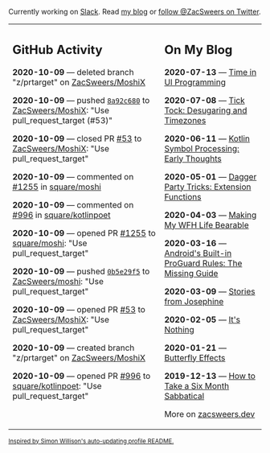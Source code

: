 Currently working on [Slack](https://slack.com/). Read [my blog](https://zacsweers.dev/) or [follow @ZacSweers on Twitter](https://twitter.com/ZacSweers).

<table><tr><td valign="top" width="60%">

## GitHub Activity
<!-- githubActivity starts -->
**2020-10-09** — deleted branch "z/prtarget" on [ZacSweers/MoshiX](https://api.github.com/repos/ZacSweers/MoshiX)

**2020-10-09** — pushed [`8a92c680`](https://github.com/ZacSweers/MoshiX/commit/8a92c680bb2a0640d33cd668866b5059cf997ca0) to [ZacSweers/MoshiX](https://api.github.com/repos/ZacSweers/MoshiX): "Use pull_request_target (#53)"

**2020-10-09** — closed PR [#53](https://api.github.com/repos/ZacSweers/MoshiX/pulls/53) to [ZacSweers/MoshiX](https://api.github.com/repos/ZacSweers/MoshiX): "Use pull_request_target"

**2020-10-09** — commented on [#1255](https://github.com/square/moshi/pull/1255#issuecomment-706345459) in [square/moshi](https://api.github.com/repos/square/moshi)

**2020-10-09** — commented on [#996](https://github.com/square/kotlinpoet/pull/996#issuecomment-706345367) in [square/kotlinpoet](https://api.github.com/repos/square/kotlinpoet)

**2020-10-09** — opened PR [#1255](https://api.github.com/repos/square/moshi/pulls/1255) to [square/moshi](https://api.github.com/repos/square/moshi): "Use pull_request_target"

**2020-10-09** — pushed [`0b5e29f5`](https://github.com/ZacSweers/moshi/commit/0b5e29f5802573bf2357dbc55757bd22502bbecf) to [ZacSweers/moshi](https://api.github.com/repos/ZacSweers/moshi): "Use pull_request_target"

**2020-10-09** — opened PR [#53](https://api.github.com/repos/ZacSweers/MoshiX/pulls/53) to [ZacSweers/MoshiX](https://api.github.com/repos/ZacSweers/MoshiX): "Use pull_request_target"

**2020-10-09** — created branch "z/prtarget" on [ZacSweers/MoshiX](https://api.github.com/repos/ZacSweers/MoshiX)

**2020-10-09** — opened PR [#996](https://api.github.com/repos/square/kotlinpoet/pulls/996) to [square/kotlinpoet](https://api.github.com/repos/square/kotlinpoet): "Use pull_request_target"
<!-- githubActivity ends -->
</td><td valign="top" width="40%">

## On My Blog
<!-- blog starts -->
**2020-07-13** — [Time in UI Programming](https://www.zacsweers.dev/time-in-ui/)

**2020-07-08** — [Tick Tock: Desugaring and Timezones](https://www.zacsweers.dev/ticktock-desugaring-timezones/)

**2020-06-11** — [Kotlin Symbol Processing: Early Thoughts](https://www.zacsweers.dev/kotlin-symbol-processor-early-thoughts/)

**2020-05-01** — [Dagger Party Tricks: Extension Functions](https://www.zacsweers.dev/dagger-party-tricks-extension-functions/)

**2020-04-03** — [Making My WFH Life Bearable](https://www.zacsweers.dev/making-wfh-life-bearable/)

**2020-03-16** — [Android's Built-in ProGuard Rules: The Missing Guide](https://www.zacsweers.dev/android-proguard-rules/)

**2020-03-09** — [Stories from Josephine](https://www.zacsweers.dev/stories-from-josephine/)

**2020-02-05** — [It's Nothing](https://www.zacsweers.dev/its-nothing/)

**2020-01-21** — [Butterfly Effects](https://www.zacsweers.dev/butterfly-effects/)

**2019-12-13** — [How to Take a Six Month Sabbatical](https://www.zacsweers.dev/how-to-take-a-six-month-sabbatical/)
<!-- blog ends -->
More on [zacsweers.dev](https://zacsweers.dev/)
</td></tr></table>

<sub><a href="https://simonwillison.net/2020/Jul/10/self-updating-profile-readme/">Inspired by Simon Willison's auto-updating profile README.</a></sub>